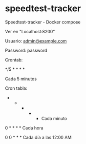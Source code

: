 # speedtest-tracker
Speedtest-tracker - Docker compose

Ver en "Localhost:8200"

Usuario: admin@example.com

Password: password

Crontab:

*/5 * * * *

Cada 5 minutos


Cron tabla:

* * * * *	Cada minuto
 
0 * * * *	Cada hora

0 0 * * *	Cada día a las 12:00 AM


